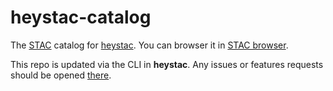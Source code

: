 # heystac-catalog

The [STAC](https://stacspec.org) catalog for [heystac](https://github.com/gadomski/heystac).
You can browser it in [STAC browser](https://radiantearth.github.io/stac-browser/#/external/raw.githubusercontent.com/gadomski/heystac-catalog/refs/heads/main/catalog.json).

This repo is updated via the CLI in **heystac**.
Any issues or features requests should be opened [there](https://github.com/gadomski/heystac/issues).
